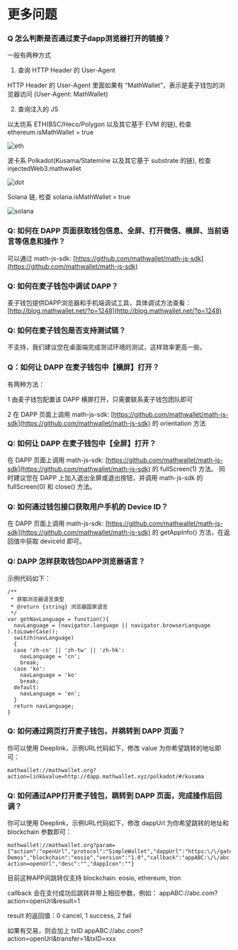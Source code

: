 # 更多问题

### Q 怎么判断是否通过麦子dapp浏览器打开的链接？

一般有两种方式

1. 查询 HTTP Header 的 User-Agent

HTTP Header 的 User-Agent 里面如果有 “MathWallet”，表示是麦子钱包的浏览器访问 (User-Agent: MathWallet)

2. 查询注入的 JS

以太坊系 ETH(BSC/Heco/Polygon 以及其它基于 EVM 的链), 检查 ethereum.isMathWallet = true

![eth](http://qiniu.eth.fm/2021-07-28-eth.png)

波卡系 Polkadot(Kusama/Statemine 以及其它基于 substrate 的链), 检查 injectedWeb3.mathwallet

![dot](http://qiniu.eth.fm/2021-07-28-dot.png)

Solana 链, 检查 solana.isMathWallet = true

![solana](http://qiniu.eth.fm/2021-07-28-solana.png)

### Q: 如何在 DAPP 页面获取钱包信息、全屏、打开微信、横屏、当前语言等信息和操作？

可以通过 math-js-sdk: [https://github.com/mathwallet/math-js-sdk](https://github.com/mathwallet/math-js-sdk)

### Q: 如何在麦子钱包中调试 DAPP？

麦子钱包提供DAPP浏览器和手机端调试工具，具体调试方法查看：[http://blog.mathwallet.net/?p=1248](http://blog.mathwallet.net/?p=1248)

### Q: 如何在麦子钱包是否支持测试链？

不支持，我们建议您在桌面端完成测试环境的测试，这样效率更高一些。

### Q：如何让 DAPP 在麦子钱包中【横屏】打开？

有两种方法：

1 由麦子钱包配置该 DAPP 横屏打开，只需要联系麦子钱包团队即可

2 在 DAPP 页面上调用 math-js-sdk: [https://github.com/mathwallet/math-js-sdk](https://github.com/mathwallet/math-js-sdk) 的 orientation 方法

### Q: 如何让 DAPP 在麦子钱包中【全屏】打开？

在 DAPP 页面上调用 math-js-sdk: [https://github.com/mathwallet/math-js-sdk](https://github.com/mathwallet/math-js-sdk) 的 fullScreen(1) 方法。
同时建议您在 DAPP 上加入退出全屏或退出按钮，并调用 math-js-sdk 的 fullScreen(0) 和 close() 方法。

### Q: 如何通过钱包接口获取用户手机的 Device ID？

在 DAPP 页面上调用 math-js-sdk: [https://github.com/mathwallet/math-js-sdk](https://github.com/mathwallet/math-js-sdk) 的 getAppInfo() 方法，在返回值中获取 deviceId 即可。

### Q: DAPP 怎样获取钱包DAPP浏览器语言？

示例代码如下：

```
/**
 * 获取浏览器语言类型
 * @return {string} 浏览器国家语言
 */
var getNavLanguage = function(){
  navLanguage = (navigator.language || navigator.browserLanguage ).toLowerCase();
  switch(navLanguage)
  {
  case 'zh-cn' || 'zh-tw' || 'zh-hk':
    navLanguage = 'cn';
    break;
  case 'ko':
    navLanguage = 'ko'
    break;
  default:
    navLanguage = 'en';
  }
  return navLanguage;
}
```

### Q: 如何通过网页打开麦子钱包，并跳转到 DAPP 页面？

你可以使用 Deeplink，示例URL代码如下，修改 value 为你希望跳转的地址即可：

```
mathwallet://mathwallet.org?action=link&value=http://dapp.mathwallet.xyz/polkadot/#/kusama
```


### Q: 如何通过APP打开麦子钱包，跳转到 DAPP 页面，完成操作后回调？

你可以使用 Deeplink，示例URL代码如下，修改 dappUrl 为你希望跳转的地址和 blockchain 参数即可：

```
mathwallet://mathwallet.org?param={"action":"openUrl","protocol":"SimpleWallet","dappUrl":"https:\/\/gateway.eosdt.com\/","dappName":"MathWalletSDK-Demos","blockchain":"eosio","version":"1.0","callback":"appABC:\/\/abc.com?action=openUrl","desc":"","dappIcon":""}
```

目前这种APP间跳转仅支持 blockchain: eosio, ethereum, tron

callback 会在支付成功后跳转并带上相应参数，例如：
appABC://abc.com?action=openUrl&result=1

result 的返回值：0 cancel, 1 success, 2 fail

如果有交易，则会加上 txID
appABC://abc.com?action=openUrl&transfer=1&txID=xxx
